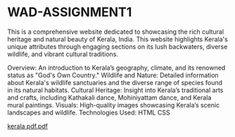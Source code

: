 # WAD-ASSIGNMENT1
This is  a comprehensive website dedicated to showcasing the rich cultural heritage and natural beauty of Kerala, India. This website highlights Kerala's unique attributes through engaging sections on its lush backwaters, diverse wildlife, and vibrant cultural traditions.

Overview: An introduction to Kerala’s geography, climate, and its renowned status as "God's Own Country."
Wildlife and Nature: Detailed information about Kerala's wildlife sanctuaries and the diverse range of species found in its natural habitats.
Cultural Heritage: Insight into Kerala’s traditional arts and crafts, including Kathakali dance, Mohiniyattam dance, and Kerala mural paintings.
Visuals: High-quality images showcasing Kerala’s scenic landscapes and wildlife.
Technologies Used:
HTML
CSS

[kerala pdf.pdf](https://github.com/user-attachments/files/16677241/kerala.pdf.pdf)
